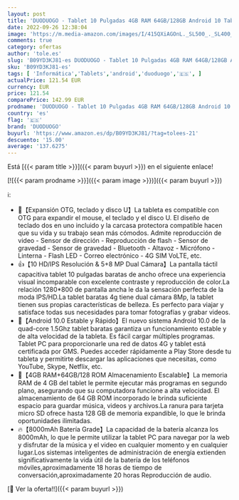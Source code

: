 ```yaml
---
layout: post
title: 'DUODUOGO - Tablet 10 Pulgadas 4GB RAM 64GB/128GB Android 10 Tablet PC Baratas y Buenas 4G LTE Dual SIM 8000mAh Quad Core Dual Cámara 5+8MP Netflix WiFi Bluetooth GPS Type-C Tableta con Teclado y Mouse Rosa'
date: 2022-09-26 12:38:04
image: 'https://m.media-amazon.com/images/I/415QXiAGOnL._SL500_._SL400_.jpg'
comments: true
category: ofertas
author: 'tole.es'
slug: 'B09YD3KJ81-es DUODUOGO - Tablet 10 Pulgadas 4GB RAM 64GB/128GB Android...'
sku: 'B09YD3KJ81-es'
tags: [ 'Informática','Tablets','android','duoduogo','🇪🇸', ]
actualPrice: 121.54 EUR
currency: EUR
price: 121.54
comparePrice: 142.99 EUR
prodname: 'DUODUOGO - Tablet 10 Pulgadas 4GB RAM 64GB/128GB Android 10 Tablet PC Baratas y Buenas 4G LTE Dual SIM 8000mAh Quad Core Dual Cámara 5+8MP Netflix WiFi Bluetooth GPS Type-C Tableta con Teclado y Mouse Rosa'
country: 'es'
flag: '🇪🇸'
brand: 'DUODUOGO'
buyurl: 'https://www.amazon.es/dp/B09YD3KJ81/?tag=tolees-21'
descuento: '15.00'
average: '137.6275'
---
```


Está [{{< param title >}}]({{< param buyurl >}}) en el siguiente enlace!

[![{{< param prodname >}}]({{< param image >}})]({{< param buyurl >}})

ℹ️:

- 📱【Expansión OTG, teclado y disco U】La tableta es compatible con OTG para expandir el mouse, el teclado y el disco U. El diseño de teclado dos en uno incluido y la carcasa protectora compatible hacen que su vida y su trabajo sean más cómodos. Admite reproducción de video - Sensor de dirección - Reproducción de flash - Sensor de gravedad - Sensor de gravedad - Bluetooth - Altavoz - Micrófono - Linterna - Flash LED - Correo electrónico - 4G SIM VoLTE, etc.
- 👍【10 HD/IPS Resolución & 5+8 MP Dual Cámara】La pantalla táctil capacitiva tablet 10 pulgadas baratas de ancho ofrece una experiencia visual incomparable con excelente contraste y reproducción de color.La relación 1280*800 de pantalla ancha le da la sensación perfecta de la moda IPS/HD.La tablet baratas 4g tiene dual cámara 8Mp, la tablet tienen sus propias características de belleza. Es perfecto para viajar y satisface todas sus necesidades para tomar fotografías y grabar videos.
- 🚀【Android 10.0 Estable y Rápido】El nuevo sistema Android 10.0 de la quad-core 1.5Ghz tablet baratas garantiza un funcionamiento estable y de alta velocidad de la tableta. Es fácil cargar múltiples programas. Tablet PC para proporcionarle una red de datos 4G y tablet está certificada por GMS. Puedes acceder rápidamente a Play Store desde tu tableta y permitirte descargar las aplicaciones que necesitas, como YouTube, Skype, Netflix, etc.
- 💯【4GB RAM+64GB/128 ROM Almacenamiento Escalable】La memoria RAM de 4 GB del tablet le permite ejecutar más programas en segundo plano, asegurando que su computadora funcione a alta velocidad. El almacenamiento de 64 GB ROM incorporado le brinda suficiente espacio para guardar música, videos y archivos.La ranura para tarjeta micro SD ofrece hasta 128 GB de memoria expandible, lo que le brinda oportunidades ilimitadas.
- 🔥【8000mAh Batería Grade】La capacidad de la batería alcanza los 8000mAh, lo que le permite utilizar la tablet PC para navegar por la web y disfrutar de la música y el video en cualquier momento y en cualquier lugar.Los sistemas inteligentes de administración de energía extienden significativamente la vida útil de la batería de los teléfonos móviles,aproximadamente 18 horas de tiempo de conversación,aproximadamente 20 horas Reproducción de audio.

[🛒 Ver la oferta!!]({{< param buyurl >}})
